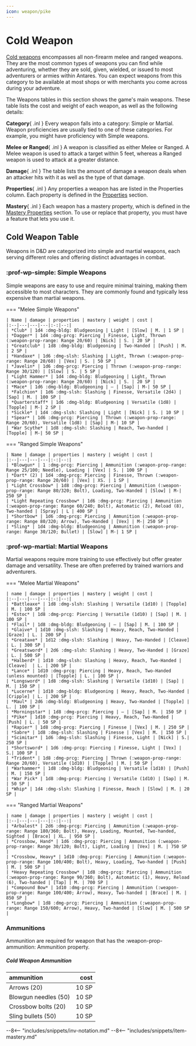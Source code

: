 ```yaml
---
icon: weapon/pike
---
```


# Cold Weapon

[Cold weapons](https://en.wikipedia.org/wiki/Cold_weapon) encompasses all non-firearm melee and ranged weapons. They are the most common types of weapons you can find while adventuring, whether they are sold, given, wielded, or issued to most adventurers or armies within Antares. You can expect weapons from this category to be available at most shops or with merchants you come across during your adventure.

The Weapons tables in this section shows the game's main weapons. These table lists the cost and weight of each weapon, as well as the following details:

**Category**{ .inl } Every weapon falls into a category: Simple or Martial. Weapon proficiencies are usually tied to one of these categories. For example, you might have proficiency with Simple weapons.

**Melee or Ranged**{ .inl } A weapon is classified as either Melee or Ranged. A Melee weapon is used to attack a target within 5 feet, whereas a Ranged weapon is used to attack at a greater distance.

**Damage**{ .inl } The table lists the amount of damage a weapon deals when an attacker hits with it as well as the type of that damage.

**Properties**{ .inl } Any properties a weapon has are listed in the Properties column. Each property is defined in the [Properties](index.md#weapon-properties) section.

**Mastery**{ .inl } Each weapon has a mastery property, which is defined in the [Mastery Properties](mastery.md) section. To use or replace that property, you must have a feature that lets you use it.

## Cold Weapon Table

Weapons in D&D are categorized into simple and martial weapons, each serving different roles and offering distinct advantages in combat. 

### :prof-wp-simple: Simple Weapons

Simple weapons are easy to use and require minimal training, making them accessible to most characters. They are commonly found and typically less expensive than martial weapons.

=== "Melee Simple Weapons"

    | Name | damage | properties | mastery | weight | cost |
    |:--|---|---|---|:-:|--:|
    | *Club* | 1d4 :dmg-bldg: Bludgeoning | Light | [Slow] | M. | 1 SP |
    | *Dagger* | 1d4 :dmg-prcg: Piercing | Finesse, Light, Thrown (:weapon-prop-range: Range 20/60) | [Nick] | S. | 20 SP |
    | *Greatclub* | 1d8 :dmg-bldg: Bludgeoning | Two-Handed | [Push] | M. | 2 SP |
    | *Handaxe* | 1d6 :dmg-slsh: Slashing | Light, Thrown (:weapon-prop-range: Range 20/60) | [Vex] | S. | 50 SP |
    | *Javelin* | 1d6 :dmg-prcg: Piercing | Thrown (:weapon-prop-range: Range 30/120) | [Slow] | S. | 5 SP |
    | *Light Hammer* | 1d4 :dmg-bldg: Bludgeoning | Light, Thrown (:weapon-prop-range: Range 20/60) | [Nick] | S. | 20 SP |
    | *Mace* | 1d6 :dmg-bldg: Bludgeoning | — | [Sap] | M-| 50 SP |
    | *Falchion* | 1d6 :dmg-slsh: Slashing | Finesse, Versatile (2d4) | [Sap] | M. | 100 SP |
    | *Quarterstaff* | 1d6 :dmg-bldg: Bludgeoning | Versatile (1d8) | [Topple] | M-| 2 SP |
    | *Sickle* | 1d4 :dmg-slsh: Slashing | Light | [Nick] | S. | 10 SP |
    | *Spear* | 1d6 :dmg-prcg: Piercing | Thrown (:weapon-prop-range: Range 20/60), Versatile (1d8) | [Sap] | M-| 10 SP |
    | *War Scythe* | 1d8 :dmg-slsh: Slashing | Reach, Two-handed | [Topple] | M-| 50 SP |

=== "Ranged Simple Weapons"

    | Name | damage | properties | mastery | weight | cost |
    |:--|---|---|---|:-:|--:|
    | *Blowgun* | 1 :dmg-prcg: Piercing | Ammunition (:weapon-prop-range: Range 25/100; Needle), Loading | [Vex] | S. | 100 SP |
    | *Dart* (2) | 1d4 :dmg-prcg: Piercing | Finesse, Thrown (:weapon-prop-range: Range 20/60) | [Vex] | XS. | 1 SP |
    | *Light Crossbow* | 1d8 :dmg-prcg: Piercing | Ammunition (:weapon-prop-range: Range 80/320; Bolt), Loading, Two-Handed | [Slow] | M-| 250 SP |
    | *Light Repeating Crossbow* | 1d6 :dmg-prcg: Piercing | Ammunition (:weapon-prop-range: Range 60/240; Bolt), Automatic (2), Reload (8), Two-handed | [Spray] | L | 400 SP |
    | *Shortbow* | 1d6 :dmg-prcg: Piercing | Ammunition (:weapon-prop-range: Range 80/320; Arrow), Two-Handed | [Vex] | M-| 250 SP |
    | *Sling* | 1d4 :dmg-bldg: Bludgeoning | Ammunition (:weapon-prop-range: Range 30/120; Bullet) | [Slow] | M-| 1 SP |

### :prof-wp-martial: Martial Weapons

Martial weapons require more training to use effectively but offer greater damage and versatility. These are often preferred by trained warriors and adventurers.

=== "Melee Martial Weapons"

    | name | damage | properties | mastery | weight | cost |
    |:--|---|---|---|:-:|--:|
    | *Battleaxe* | 1d8 :dmg-slsh: Slashing | Versatile (1d10) | [Topple] | M. | 100 SP |
    | *Estoc* | 1d8 :dmg-prcg: Piercing | Versatile (1d10) | [Sap] | M. | 100 SP |
    | *Flail* | 1d8 :dmg-bldg: Bludgeoning | — | [Sap] | M. | 100 SP |
    | *Glaive* | 1d10 :dmg-slsh: Slashing | Heavy, Reach, Two-Handed | [Graze] | L. | 200 SP |
    | *Greataxe* | 1d12 :dmg-slsh: Slashing | Heavy, Two-Handed | [Cleave]  | L. | 300 SP |
    | *Greatsword* | 2d6 :dmg-slsh: Slashing | Heavy, Two-Handed | [Graze] | L. | 500 SP |
    | *Halberd* | 1d10 :dmg-slsh: Slashing | Heavy, Reach, Two-Handed | [Cleave]  | L. | 200 SP |
    | *Lance* | 1d10 :dmg-prcg: Piercing | Heavy, Reach, Two-Handed (unless mounted) | [Topple] | L. | 100 SP |
    | *Longsword* | 1d8 :dmg-slsh: Slashing | Versatile (1d10) | [Sap] | M. | 150 SP |
    | *Lucerne* | 1d10 :dmg-bldg: Bludgeoning | Heavy, Reach, Two-Handed | [Cripple] | L. | 200 SP |
    | *Maul* | 2d6 :dmg-bldg: Bludgeoning | Heavy, Two-Handed | [Topple] | L. | 100 SP |
    | *Morningstar* | 1d8 :dmg-prcg: Piercing | — | [Sap] | M. | 150 SP |
    | *Pike* | 1d10 :dmg-prcg: Piercing | Heavy, Reach, Two-Handed | [Push] | L. | 50 SP |
    | *Rapier* | 1d8 :dmg-prcg: Piercing | Finesse | [Vex] | M. | 250 SP |
    | *Sabre* | 1d8 :dmg-slsh: Slashing | Finesse | [Vex] | M. | 150 SP |
    | *Scimitar* | 1d6 :dmg-slsh: Slashing | Finesse, Light | [Nick] | S.| 250 SP |
    | *Shortsword* | 1d6 :dmg-prcg: Piercing | Finesse, Light | [Vex] | S.| 100 SP |
    | *Trident* | 1d8 :dmg-prcg: Piercing | Thrown (:weapon-prop-range: Range 20/60), Versatile (1d10) | [Topple] | M. | 50 SP |
    | *Warhammer* | 1d8 :dmg-bldg: Bludgeoning | Versatile (1d10) | [Push] | M. | 150 SP |
    | *War Pick* | 1d8 :dmg-prcg: Piercing | Versatile (1d10) | [Sap] | M. | 50 SP |
    | *Whip* | 1d4 :dmg-slsh: Slashing | Finesse, Reach | [Slow] | M. | 20 SP |

=== "Ranged Martial Weapons"

    | name | damage | properties | mastery | weight | cost |
    |:--|---|---|---|:-:|--:|
    | *Arbalest* | 2d6 :dmg-prcg: Piercing | Ammunition (:weapon-prop-range: Range 180/360; Bolt), Heavy, Loading, Mounted, Two-handed, Sighted | [Brace] | XL. | 950 SP |
    | *Crossbow, Hand* | 1d6 :dmg-prcg: Piercing | Ammunition (:weapon-prop-range: Range 30/120; Bolt), Light, Loading | [Vex] | M. | 750 SP |
    | *Crossbow, Heavy* | 1d10 :dmg-prcg: Piercing | Ammunition (:weapon-prop-range: Range 100/400; Bolt), Heavy, Loading, Two-handed | [Push] | M. | 500 SP |
    | *Heavy Repeating Crossbow* | 1d8 :dmg-prcg: Piercing | Ammunition (:weapon-prop-range: Range 90/360; Bolt), Automatic (1), Heavy, Reload (6), Two-handed | [Tap] | M. | 700 SP |
    | *Compound Bow* | 1d10 :dmg-prcg: Piercing | Ammunition (:weapon-prop-range: Range 100/400; Arrow), Heavy, Two-handed | [Brace] | M. | 850 SP |
    | *Longbow* | 1d8 :dmg-prcg: Piercing | Ammunition (:weapon-prop-range: Range 150/600; Arrow), Heavy, Two-handed | [Slow] | M. | 500 SP |

### Ammunitions

Ammunition are required for weapon that has the :weapon-prop-ammunition: Ammunition property.

##### Cold Weapon Ammunition 

| ammunition  | cost |   
|:--|--:|
| Arrows (20) | 10 SP |
| Blowgun needles (50) | 10 SP |
| Crossbow bolts (20) | 10 SP |
| Sling bullets (50) | 10 SP |

[Push]: mastery.md#push
[Slow]: mastery.md#slow
[Vex]: mastery.md#vex
[Cleave]: mastery.md#cleave
[Nick]: mastery.md#nick
[Topple]: mastery.md#topple
[Graze]: mastery.md#graze
[Sap]: mastery.md#sap

[Cripple]: mastery.md#cripple
[Brace]: mastery.md#brace
[Tap]: mastery.md#tap
[Spray]: mastery.md#spray

[properties]: index.md#weapon-properties
[mastery]: mastery.md

--8<-- "includes/snippets/inv-notation.md"
--8<-- "includes/snippets/item-mastery.md"


